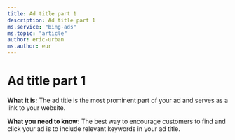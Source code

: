 ```yaml
---
title: Ad title part 1
description: Ad title part 1
ms.service: "bing-ads"
ms.topic: "article"
author: eric-urban
ms.author: eur
---
```


# Ad title part 1

**What it is:**  The ad title is the most prominent part of your ad and serves as a link to your website.

**What you need to know:**  The best way to encourage customers to find and click your ad is to include relevant keywords in your ad title.


